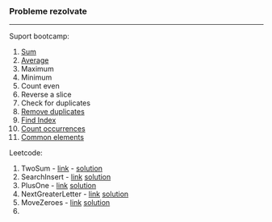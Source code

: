  ### Probleme rezolvate
 ---

 Suport bootcamp:

 1. [Sum](solved/sum.go)
 2. [Average](solved/average.go)
 3. Maximum
 4. Minimum
 5. Count even
 6. Reverse a slice
 7. Check for duplicates
 8. [Remove duplicates](solved/removeDuplicates.go) 
 9. [Find Index](solved/findIndex.go)
 10. [Count occurrences](solved/countOccurrences.go)
 11. [Common elements](solved/commonElements.go)

Leetcode:

1. TwoSum - [link](https://leetcode.com/problems/two-sum/) - [solution](leetcode/twosum.go)
2. SearchInsert - [link](https://leetcode.com/problems/search-insert-position/) [solution](leetcode/searchInsert.go)
3. PlusOne - [link](https://leetcode.com/problems/plus-one/) [solution](leetcode/plusOne.go)
4. NextGreaterLetter - [link](https://leetcode.com/problems/find-smallest-letter-greater-than-target/) [solution](leetcode/nextGreaterLetter.go)
5. MoveZeroes - [link](https://leetcode.com/problems/move-zeroes) [solution](leetcode/moveZero.go)
6. 